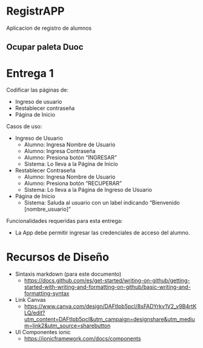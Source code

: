 # RegistrAPP
 Aplicacion de registro de alumnos

## Ocupar paleta Duoc

# Entrega 1
Codificar las páginas de: 
+ Ingreso de usuario
+ Restablecer contraseña
+ Página de Inicio

Casos de uso:
+ Ingreso de Usuario
    + Alumno: Ingresa Nombre de Usuario
    + Alumno: Ingresa Contraseña 
    + Alumno: Presiona botón “INGRESAR” 
    + Sistema: Lo lleva a la Página de Inicio 
+ Restablecer Contraseña 
    + Alumno: Ingresa Nombre de Usuario 
    + Alumno: Presiona botón “RECUPERAR” 
    + Sistema: Lo lleva a la Página de Ingreso de Usuario
+ Página de Inicio 
    + Sistema: Saluda al usuario con un label indicando “Bienvenido [nombre_usuario]”

Funcionalidades requeridas para esta entrega:
+ La App debe permitir ingresar las credenciales de acceso del alumno.

# Recursos de Diseño
+ Sintaxis markdown (para este documento)
  + https://docs.github.com/es/get-started/writing-on-github/getting-started-with-writing-and-formatting-on-github/basic-writing-and-formatting-syntax
+ Link Canvas
    + https://www.canva.com/design/DAFtIpb5pcI/8sFADYrkv1V2_v9B4rtKLQ/edit?utm_content=DAFtIpb5pcI&utm_campaign=designshare&utm_medium=link2&utm_source=sharebutton
+ UI Componentes ionic
    + https://ionicframework.com/docs/components
